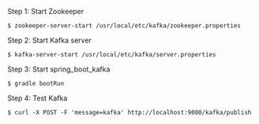 Step 1: Start Zookeeper

    $ zookeeper-server-start /usr/local/etc/kafka/zookeeper.properties
    
Step 2: Start Kafka server

    $ kafka-server-start /usr/local/etc/kafka/server.properties
    
Step 3: Start spring_boot_kafka

    $ gradle bootRun
    
Step 4: Test Kafka

    $ curl -X POST -F 'message=kafka' http://localhost:9000/kafka/publish